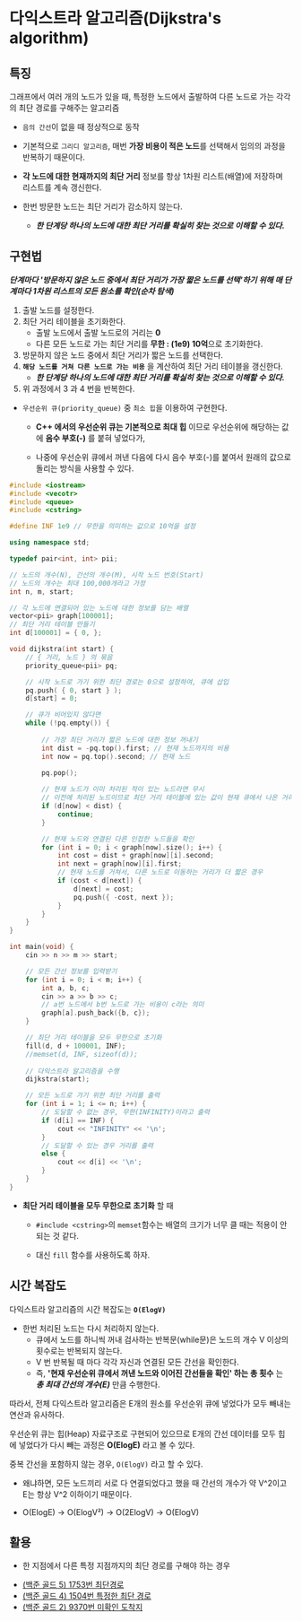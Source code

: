 # 다익스트라 알고리즘(Dijkstra's algorithm)

## 특징

그래프에서 여러 개의 노드가 있을 때, 특정한 노드에서 출발하여 다른 노드로 가는 각각의 최단 경로를 구해주는 알고리즘

* `음의 간선`이 없을 때 정상적으로 동작
* 기본적으로 `그리디 알고리즘`, 매번 **가장 비용이 적은 노드**를 선택해서 임의의 과정을 반복하기 때문이다.

* **각 노드에 대한 현재까지의 최단 거리** 정보를 항상 1차원 리스트(배열)에 저장하며 리스트를 계속 갱신한다.

* 한번 방문한 노드는 최단 거리가 감소하지 않는다.
  * ***한 단계당 하나의 노드에 대한 최단 거리를 확실히 찾는 것으로 이해할 수 있다.***  

## 구현법

***단계마다 '방문하지 않은 노드 중에서 최단 거리가 가장 짧은 노드를 선택'하기 위해 매 단계마다 1차원 리스트의 모든 원소를 확인(순차 탐색)***

1. 출발 노드를 설정한다.
2. 최단 거리 테이블을 초기화한다.
   * 출발 노드에서 출발 노드로의 거리는 **0**
   * 다른 모든 노드로 가는 최단 거리를 **무한 : (1e9) 10억**으로 초기화한다. 
3. 방문하지 않은 노드 중에서 최단 거리가 짧은 노드를 선택한다.
4. **`해당 노드를 거쳐 다른 노드로 가는 비용`** 을 계산하여 최단 거리 테이블을 갱신한다.
    * ***한 단계당 하나의 노드에 대한 최단 거리를 확실히 찾는 것으로 이해할 수 있다.***
5. 위 과정에서 3 과 4 번을 반복한다.

* `우선순위 큐(priority_queue)` 중 `최소 힙`을 이용하여 구현한다.
  
  * **C++ 에서의 우선순위 큐는 기본적으로 최대 힙** 이므로 우선순위에 해당하는 값에 **음수 부호(-)** 를 붙혀 넣었다가, 
  
  * 나중에 우선순위 큐에서 꺼낸 다음에 다시 음수 부호(-)를 붙여서 원래의 값으로 돌리는 방식을 사용할 수 있다. 

```c++
#include <iostream>
#include <vecotr>
#include <queue>
#include <cstring>

#define INF 1e9 // 무한을 의미하는 값으로 10억을 설정

using namespace std;

typedef pair<int, int> pii;

// 노드의 개수(N), 간선의 개수(M), 시작 노드 번호(Start)
// 노드의 개수는 최대 100,000개라고 가정
int n, m, start;

// 각 노드에 연결되어 있는 노드에 대한 정보를 담는 배열
vector<pii> graph[100001];
// 최단 거리 테이블 만들기
int d[100001] = { 0, };

void dijkstra(int start) {
    // { 거리, 노드 } 의 묶음
    priority_queue<pii> pq;

    // 시작 노드로 가기 위한 최단 경로는 0으로 설정하여, 큐에 삽입
    pq.push( { 0, start } );
    d[start] = 0;

    // 큐가 비어있지 않다면
    while (!pq.empty()) {
        
        // 가장 최단 거리가 짧은 노드에 대한 정보 꺼내기
        int dist = -pq.top().first; // 현재 노드까지의 비용 
        int now = pq.top().second; // 현재 노드
        
        pq.pop();

        // 현재 노드가 이미 처리된 적이 있는 노드라면 무시
        // 이전에 처리된 노드이므로 최단 거리 테이블에 있는 값이 현재 큐에서 나온 거리 보다 작은 것 이다.
        if (d[now] < dist) { 
            continue;
        }

        // 현재 노드와 연결된 다른 인접한 노드들을 확인
        for (int i = 0; i < graph[now].size(); i++) {
            int cost = dist + graph[now][i].second;
            int next = graph[now][i].first;
            // 현재 노드를 거쳐서, 다른 노드로 이동하는 거리가 더 짧은 경우
            if (cost < d[next]) {
                d[next] = cost;
                pq.push({ -cost, next });
            }
        }
    }
}

int main(void) {
    cin >> n >> m >> start;

    // 모든 간선 정보를 입력받기
    for (int i = 0; i < m; i++) {
        int a, b, c;
        cin >> a >> b >> c;
        // a번 노드에서 b번 노드로 가는 비용이 c라는 의미
        graph[a].push_back({b, c});
    }

    // 최단 거리 테이블을 모두 무한으로 초기화
    fill(d, d + 100001, INF);
    //memset(d, INF, sizeof(d));
    
    // 다익스트라 알고리즘을 수행
    dijkstra(start);

    // 모든 노드로 가기 위한 최단 거리를 출력
    for (int i = 1; i <= n; i++) {
        // 도달할 수 없는 경우, 무한(INFINITY)이라고 출력
        if (d[i] == INF) {
            cout << "INFINITY" << '\n';
        }
        // 도달할 수 있는 경우 거리를 출력
        else {
            cout << d[i] << '\n';
        }
    }
}
```

* **최단 거리 테이블을 모두 무한으로 초기화** 할 때

  * `#include <cstring>`의 `memset`함수는 배열의 크기가 너무 클 때는 적용이 안되는 것 같다.
  
  * 대신 `fill` 함수를 사용하도록 하자.  

## 시간 복잡도

다익스트라 알고리즘의 시간 복잡도는 **`O(ElogV)`**

* 한번 처리된 노드는 다시 처리하지 않는다.
  * 큐에서 노드를 하니씩 꺼내 검사하는 반복문(while문)은 노드의 개수 V 이상의 횟수로는 반복되지 않는다.
  * V 번 반복될 때 마다 각각 자신과 연결된 모든 간선을 확인한다.
  * 즉, **'현재 우선순위 큐에서 꺼낸 노드와 이어진 간선들을 확인' 하는 총 횟수** 는 ***총 최대 간선의 개수(E)*** 만큼 수행한다.

따라서, 전체 다익스트라 알고리즘은 E개의 원소를 우선순위 큐에 넣었다가 모두 빼내는 연산과 유사하다.

우선순위 큐는 힙(Heap) 자료구조로 구현되어 있으므로 E개의 간선 데이터를 모두 힙에 넣었다가 다시 빼는 과정은 **O(ElogE)** 라고 볼 수 있다.

중복 간선을 포함하지 않는 경우, `O(ElogV)` 라고 할 수 있다.
* 왜냐하면, 모든 노드끼리 서로 다 연결되었다고 했을 때 간선의 개수가 약 V^2이고 E는 항상 V^2 이하이기 때문이다.
  
* O(ElogE) -> O(ElogV²) -> O(2ElogV) -> O(ElogV)

## 활용

* 한 지점에서 다른 특정 지점까지의 최단 경로를 구해야 하는 경우

- [(백준 골드 5) 1753번 최단경로](https://github.com/LeeHyungGeol/Algorithm_BaekJoon/blob/master/%EB%B0%B1%EC%A4%80_if%EB%AC%B8/%5B%EB%B0%B1%EC%A4%80%20%EA%B3%A8%EB%93%9C%205%5D%201753%EB%B2%88.cpp)
- [(백준 골드 4) 1504번 특정한 최단 경로](https://github.com/LeeHyungGeol/Algorithm_BaekJoon/blob/master/%EB%B0%B1%EC%A4%80_if%EB%AC%B8/%EC%B5%9C%EB%8B%A8%20%EA%B2%BD%EB%A1%9C_%ED%8A%B9%EC%A0%95%ED%95%9C%20%EC%B5%9C%EB%8B%A8%EA%B2%BD%EB%A1%9C(%EB%8B%A4%EC%9D%B5%EC%8A%A4%ED%8A%B8%EB%9D%BC%20%EC%9D%91%EC%9A%A9).cpp)
- [(백준 골드 2) 9370번 미확인 도착지](https://github.com/LeeHyungGeol/Algorithm_BaekJoon/blob/master/%EB%B0%B1%EC%A4%80_if%EB%AC%B8/%EC%B5%9C%EB%8B%A8%20%EA%B2%BD%EB%A1%9C_%EB%AF%B8%ED%99%95%EC%9D%B8%20%EB%8F%84%EC%B0%A9%EC%A7%80(%EB%8B%A4%EC%9D%B5%EC%8A%A4%ED%8A%B8%EB%9D%BC%20%EC%9D%91%EC%9A%A9).cpp)
